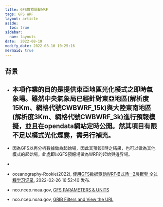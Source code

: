 ```yaml
---
title: GFS數據驅動WRF
tags: GFS WRF
layout: article
aside:
  toc: true
sidebar:
  nav: layouts
date:  2022-08-10
modify_date: 2022-08-10 10:25:16
mermaid: true
---
```

## 背景
- 本項作業的目的是提供東亞地區光化模式之即時氣象場。雖然中央氣象局已經針對東亞地區(解析度15Km、網格代號CWBWRF_15k)與大陸東南地區(解析度3Km、網格代號CWBWRF_3k)進行預報模擬，並且在opendata網站定時公開。然其項目有限不足以模式光化煙霧，需另行補充。
  - 
- 因為GFS以再分析數據做為起始場，因此其預報0時之結果，也可以做為其他模式的起始場。此處即以GFS預報場做為WRF的起始與邊界場。
- 

- oceanography-Rookie(2022), [使用GFS数据驱动WRF模式场--2层嵌套 全过程学习记录](https://blog.csdn.net/weixin_44237337/article/details/123152177),  2022-02-26 16:52:40 发布.
- nco.ncep.noaa.gov, [GFS PARAMETERS & UNITS](https://www.nco.ncep.noaa.gov/pmb/docs/on388/table2.html)
- nco.ncep.noaa.gov, [GRIB Filters and View the URL](https://nomads.ncep.noaa.gov/cgi-bin/filter_gfs_1p00.pl?dir=%2Fgfs.20220804%2F00%2Fatmos)